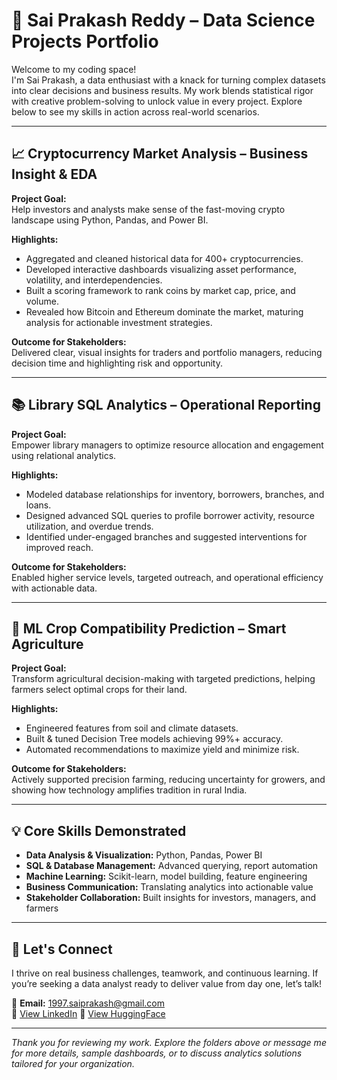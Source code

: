 # 🚀 Sai Prakash Reddy – Data Science Projects Portfolio

Welcome to my coding space!  
I'm Sai Prakash, a data enthusiast with a knack for turning complex datasets into clear decisions and business results. My work blends statistical rigor with creative problem-solving to unlock value in every project. Explore below to see my skills in action across real-world scenarios.

---

## 📈 Cryptocurrency Market Analysis – Business Insight & EDA

**Project Goal:**  
Help investors and analysts make sense of the fast-moving crypto landscape using Python, Pandas, and Power BI.

**Highlights:**  
- Aggregated and cleaned historical data for 400+ cryptocurrencies.
- Developed interactive dashboards visualizing asset performance, volatility, and interdependencies.
- Built a scoring framework to rank coins by market cap, price, and volume.
- Revealed how Bitcoin and Ethereum dominate the market, maturing analysis for actionable investment strategies.

**Outcome for Stakeholders:**  
Delivered clear, visual insights for traders and portfolio managers, reducing decision time and highlighting risk and opportunity.

---

## 📚 Library SQL Analytics – Operational Reporting

**Project Goal:**  
Empower library managers to optimize resource allocation and engagement using relational analytics.

**Highlights:**  
- Modeled database relationships for inventory, borrowers, branches, and loans.
- Designed advanced SQL queries to profile borrower activity, resource utilization, and overdue trends.
- Identified under-engaged branches and suggested interventions for improved reach.

**Outcome for Stakeholders:**  
Enabled higher service levels, targeted outreach, and operational efficiency with actionable data.

---

## 🌾 ML Crop Compatibility Prediction – Smart Agriculture

**Project Goal:**  
Transform agricultural decision-making with targeted predictions, helping farmers select optimal crops for their land.

**Highlights:**  
- Engineered features from soil and climate datasets.
- Built & tuned Decision Tree models achieving 99%+ accuracy.
- Automated recommendations to maximize yield and minimize risk.

**Outcome for Stakeholders:**  
Actively supported precision farming, reducing uncertainty for growers, and showing how technology amplifies tradition in rural India.

---

## 💡 Core Skills Demonstrated

- **Data Analysis & Visualization:** Python, Pandas, Power BI  
- **SQL & Database Management:** Advanced querying, report automation  
- **Machine Learning:** Scikit-learn, model building, feature engineering  
- **Business Communication:** Translating analytics into actionable value  
- **Stakeholder Collaboration:** Built insights for investors, managers, and farmers

---

## 🌟 Let's Connect

I thrive on real business challenges, teamwork, and continuous learning. If you’re seeking a data analyst ready to deliver value from day one, let’s talk!

📮 **Email:** 1997.saiprakash@gmail.com  
🔗 [View LinkedIn](https://www.linkedin.com/in/sai-prakash-mereddy/)
🔗 [View HuggingFace](https://huggingface.co/saiprakash97)

---

_Thank you for reviewing my work. Explore the folders above or message me for more details, sample dashboards, or to discuss analytics solutions tailored for your organization._
